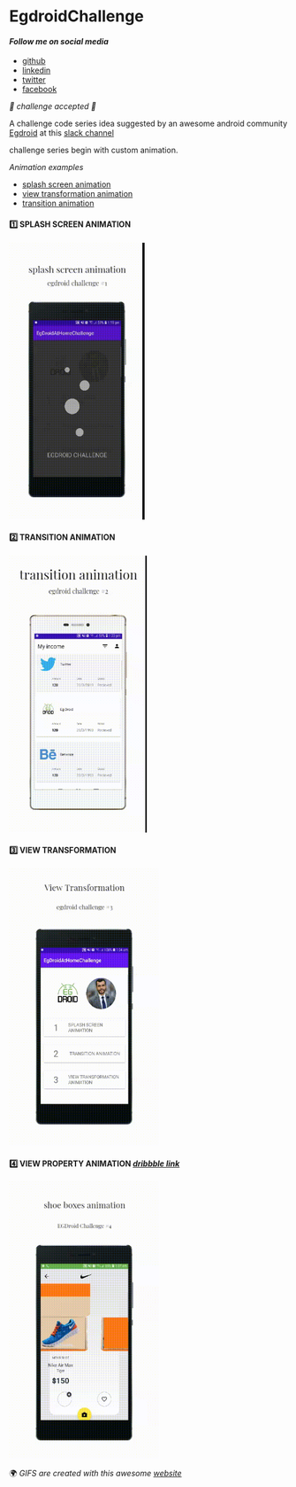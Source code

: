 # EgdroidChallenge

#### *Follow me on social media*

* [github](https://github.com/abualgait) 
* [linkedin](https://www.linkedin.com/in/abualgait)
* [twitter](https://twitter.com/abualgaittwitt?s=09)
* [facebook](https://m.facebook.com/abualgait)

*💪 challenge accepted 💪*

A challenge code series idea suggested by an awesome android community [Egdroid](https://www.linkedin.com/company/egdroid/)
at this [slack channel](https://egdroid.slack.com/archives/C011NEDETEX/p1586612470000200)

challenge series begin with custom animation.

*Animation examples*

* [splash screen animation](https://gifimage.net/wp-content/uploads/2017/09/android-splash-screen-animation-gif-2.gif)
* [view transformation animation](https://i.stack.imgur.com/PB5UT.gif)
* [transition animation](https://raw.githubusercontent.com/bitvale/DroidMotion/master/art/preview.gif)

#### 1️⃣ SPLASH SCREEN ANIMATION
<img src="https://github.com/abualgait/EgdroidChallenge/blob/master/splah_screen_gif.gif" height="500">

#### 2️⃣ TRANSITION ANIMATION
<img src="https://github.com/abualgait/EgdroidChallenge/blob/master/transition_animation_gif.gif" height="500">

#### 3️⃣ VIEW TRANSFORMATION
<img src="https://github.com/abualgait/EgdroidChallenge/blob/master/view_tansformation_gif.gif" height="500">

#### 4️⃣ VIEW PROPERTY ANIMATION *[dribbble link](https://dribbble.com/shots/6673049--10-Shoe-Boxes-Swipe-Transition)*
<img src="https://github.com/abualgait/EgdroidChallenge/blob/master/shoe%20boxes%20animation.gif" height="500">


🌍 *GIFS are created with this awesome [website](https://animockup.com/)*
